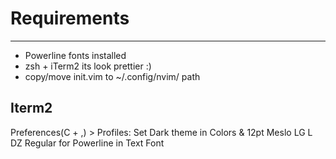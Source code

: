 # Requirements
---------------

- Powerline fonts installed
- zsh + iTerm2 its look prettier :)
- copy/move init.vim to ~/.config/nvim/ path

Iterm2
------

Preferences(C + ,) > Profiles: Set Dark theme in Colors & 12pt Meslo LG L DZ Regular for Powerline in Text Font